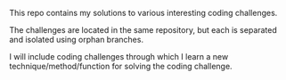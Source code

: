 This repo contains my solutions to various interesting coding challenges.

The challenges are located in the same repository, but each is separated and isolated using orphan branches.

I will include coding challenges through which I learn a new technique/method/function for solving the coding challenge.
